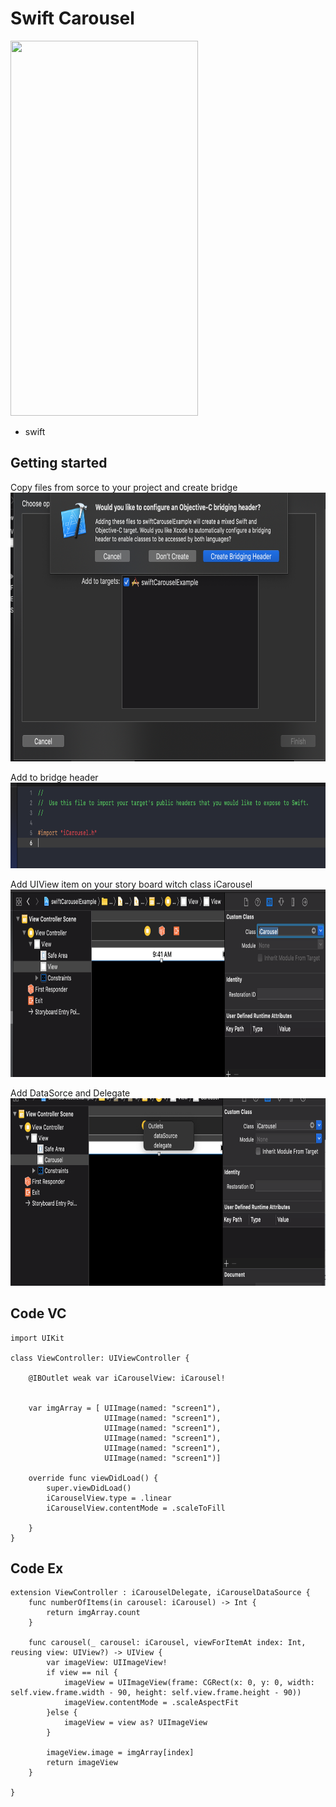 # Swift Carousel

<img src="/img/gif.gif" height="600" width="300" />

* swift 

## Getting started

Copy files from sorce to your project and create bridge
<br>
<img src="/img/img1.png" height="430" width="739" />

Add to bridge header 
<br>
<img src="/img/img2.png" height="137" width="759" />

Add UIView item on your story board witch class iCarousel
<br>
<img src="/img/img3.png" height="300" width="800" />

Add DataSorce and Delegate 
<br>
<img src="/img/img4.png" height="300" width="800" />

## Code VC

```
import UIKit

class ViewController: UIViewController {

    @IBOutlet weak var iCarouselView: iCarousel!
    
    
    var imgArray = [ UIImage(named: "screen1"),
                     UIImage(named: "screen1"),
                     UIImage(named: "screen1"),
                     UIImage(named: "screen1"),
                     UIImage(named: "screen1"),
                     UIImage(named: "screen1")]
    
    override func viewDidLoad() {
        super.viewDidLoad()
        iCarouselView.type = .linear
        iCarouselView.contentMode = .scaleToFill
        
    }
}

```

## Code Ex

```
extension ViewController : iCarouselDelegate, iCarouselDataSource {
    func numberOfItems(in carousel: iCarousel) -> Int {
        return imgArray.count
    }
    
    func carousel(_ carousel: iCarousel, viewForItemAt index: Int, reusing view: UIView?) -> UIView {
        var imageView: UIImageView!
        if view == nil {
            imageView = UIImageView(frame: CGRect(x: 0, y: 0, width: self.view.frame.width - 90, height: self.view.frame.height - 90))
            imageView.contentMode = .scaleAspectFit
        }else {
            imageView = view as? UIImageView
        }
        
        imageView.image = imgArray[index]
        return imageView
    }
    
}

```

